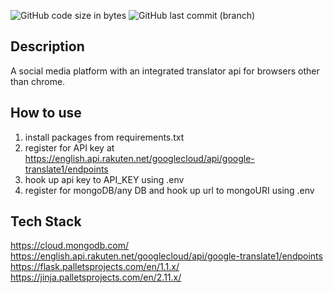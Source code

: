 ![GitHub code size in bytes](https://img.shields.io/github/languages/code-size/ChaonengTan/Int1.3-TransPost) ![GitHub last commit (branch)](https://img.shields.io/github/last-commit/ChaonengTan/Int1.3-TransPost/main)

## Description
A social media platform with an integrated translator
api for browsers other than chrome.
## How to use
1) install packages from requirements.txt
2) register for API key at https://english.api.rakuten.net/googlecloud/api/google-translate1/endpoints
3) hook up api key to API_KEY using .env
4) register for mongoDB/any DB and hook up url to mongoURI using .env

## Tech Stack
https://cloud.mongodb.com/
https://english.api.rakuten.net/googlecloud/api/google-translate1/endpoints
https://flask.palletsprojects.com/en/1.1.x/
https://jinja.palletsprojects.com/en/2.11.x/